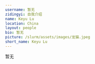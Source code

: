 ```yaml
---
username: 暂无
zidingyi: 自我介绍
name: Keyu Lu
location: China
layout: people
bio: 暂无
picture: /slurm/assets/images/龙猫.jpeg
short_name: Keyu Lu
---
```


暂无
